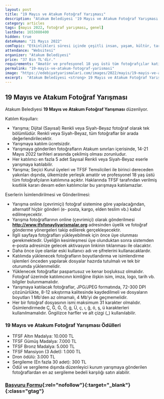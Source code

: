 ```yaml
---
layout: post
title: "19 Mayıs ve Atakum Fotoğraf Yarışması"
description: "Atakum Belediyesi '19 Mayıs ve Atakum Fotoğraf Yarışması' düzenliyor."
category: articles
tags: [mayıs 2022, fotoğraf yarışması, genel]
lastDate: 1653080400
hidden: true
dateHuman: "21 Mayıs 2022"
comTopic: "Etkinlikleri süresi içinde çeşitli insan, yaşam, kültür, tarih, kurgu konularının fotoğraflanması."
attendance: "Websitesi"
organizer: "Atakum Belediyesi"
price: "37 Bin TL'dir."
requirements: "Amatör ve profesyonel 18 yaş üstü tüm fotoğrafçılar katılabilir."
permalink: "19-mayis-ve-atakum-fotograf-yarismasi"
image: "https://edebiyatyarismalari.com/images/2022/mayis/19-mayis-ve-atakum-fotograf-yarismasi.jpg"
excerpt:  "Atakum Belediyesi <strong> 19 Mayıs ve Atakum Fotoğraf Yarışması </strong> düzenliyor."
---
```


## 19 Mayıs ve Atakum Fotoğraf Yarışması
Atakum Belediyesi **19 Mayıs ve Atakum Fotoğraf Yarışması** düzenliyor.

Katılım Koşulları:
- Yarışma; Dijital (Sayısal) Renkli veya Siyah-Beyaz fotoğraf olarak tek bölümlüdür. Renkli veya Siyah-Beyaz, tüm fotoğraflar bir arada değerlendirilecektir.
- Yarışmaya katılım ücretsizdir.
- Yarışmaya gönderilen fotoğrafların Atakum sınırları içerisinde, 14-21 Mayıs 2022 tarihleri arasında çekilmiş olması zorunludur.
- Her katılımcı en fazla 5 adet Sayısal Renkli veya Siyah-Beyaz eserle yarışmaya katılabilir.
- Yarışma; Seçici Kurul üyeleri ve TFSF Temsilcileri ile birinci dereceden yakınları dışında, ülkemizde yerleşik amatör ve profesyonel 18 yaş üstü tüm fotoğrafçıların katılımına açıktır. Haklarında TFSF tarafından verilmiş kısıtlılık kararı devam eden katılımcılar bu yarışmaya katılamazlar.

Eserlerin İsimlendirilmesi ve Gönderilmesi:
- Yarışma online (çevrimiçi) fotoğraf sistemine göre yapılacağından, alternatif hiçbir gönderi (e- posta, kargo, elden teslim vb.) kabul edilmeyecektir.
- Yarışma fotoğraflarının online (çevrimiçi) olarak gönderilmesi **http://www.tfsfonayliyarismalar.org** adresinden üyelik ve fotoğraf gönderme yönergeleri takip edilerek gerçekleşecektir.
- İlgili sayfaya fotoğrafları yükleyebilmek için önce üye olunması gerekmektedir. Üyeliğin kesinleşmesi üye olunduktan sonra sistemden e-posta adresinize gelecek aktivasyon linkinin tıklanması ile olacaktır.
- Daha önce üye olanlar eski kullanıcı adı ve şifrelerini kullanacaklardır.
- Katılımda yüklenecek fotoğrafların boyutlandırma ve isimlendirme işlemleri önceden yapılarak dosyalar hazırda tutulmalı ve tek bir oturumda yüklenmelidir.
- Yüklenecek fotoğraflar paspartusuz ve kenar boşluksuz olmalıdır. Fotoğraf üzerinde katılımcının kimliğine ilişkin isim, imza, logo, tarih vb. bilgiler bulunmamalıdır.
- Yarışmaya katılacak fotoğraflar, JPG/JPEG formatında, 72-300 DPI çözünürlükte, 8-12 sıkıştırma kalitesinde kaydedilmeli ve dosyaların boyutları 1 Mb'den az olmamalı, 4 Mb’yi de geçmemelidir.
- Her bir fotoğraf dosyasının ismi maksimum 31 karakter olmalıdır. Ġsimlendirmede Ç, Ğ, Ġ, Ö, ġ, Ü, ç, ı, ğ, ö, ş, ü karakterleri kullanılmamalıdır. Ġngilizce harfler ve alt çizgi (_) kullanılabilir.


### 19 Mayıs ve Atakum Fotoğraf Yarışması Ödülleri
- TFSF Altın Madalya: 10.000 TL
- TFSF Gümüş Madalya: 7.000 TL
- TFSF Bronz Madalya: 5.000 TL
- TFSF Mansiyon (3 Adet): 1.000 TL
- Dron ödülü: 3.000 TL
- Sergileme (En fazla 30 adet): 300 TL
- Ödül ve sergileme dışında düzenleyici kurum yarışmaya gönderilen fotoğraflardan en az sergileme bedeli karşılığı satın alabilir.

### [Başvuru Formu](https://tfsfonayliyarismalar.org/tr/?ref=edebiyatyarismalari.com){:rel="nofollow"}{:target="_blank"}{:class="gtag"}